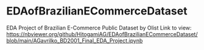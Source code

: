 # EDAofBrazilianECommerceDataset
EDA Project of Brazilian E-Commerce Public Dataset by Olist
Link to view: https://nbviewer.org/github/HitogamiAG/EDAofBrazilianECommerceDataset/blob/main/AGavrilko_BD2001_Final_EDA_Project.ipynb
